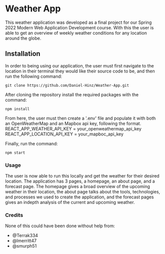 # Weather App
This weather application was developed as a final project for our Spring 2022 Modern Web Application Development course. With this the user is able to get an overview of weekly weather conditions for any location around the globe. 

## Installation
In order to being using our application, the user must first navigate to the location in their terminal they would like their source code to be, and then run the following command:

`git clone https://github.com/Daniel-Hinz/Weather-App.git`

After cloning the repository install the required packages with the command:
 
`npm install`

From here, the user must then create a '.env' file and populate it with both an OpenWeatherMap and an Mapbox api key, following the format.
REACT_APP_WEATHER_API_KEY = your_openweathermap_api_key
REACT_APP_LOCATION_API_KEY = your_mapboc_api_key

Finally, run the command:

`npm start`

### Usage
The user is now able to run this locally and get the weather for their desired location. The application has 3 pages, a homepage, an about page, and a forecast page. The homepage gives a broad overview of the upcoming weather in their location, the about page talks about the tools, technologies, and processes we used to create the application, and the forecast pages gives an indepth analysis of the current and upcoming weather.

### Credits
None of this could have been done without help from:

- @Terrak334
- @lmerritt47
- @smurph51
